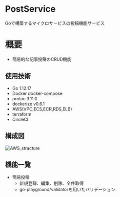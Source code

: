 # PostService
Goで構築するマイクロサービスの投稿機能サービス

# 概要
- 簡易的な記事投稿のCRUD機能

## 使用技術
- Go 1.12.17
- Docker docker-compose
- protoc 3.11.0
- dockerize v0.6.1
- AWS(VPC,ECS,ECR,RDS,ELB)
- terraform
- CircleCI

## 構成図
![AWS_stracture](https://user-images.githubusercontent.com/36359899/89097162-79bd3200-d417-11ea-83e5-8c998c824a0f.png)

## 機能一覧
- 簡易投稿
  - 新規登録、編集、削除、全件取得
  - go-playground/validatorを用いたバリデーション
